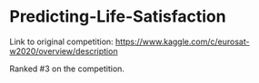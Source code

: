 Predicting-Life-Satisfaction
==============================



Link to original competition: https://www.kaggle.com/c/eurosat-w2020/overview/description

Ranked #3 on the competition.
